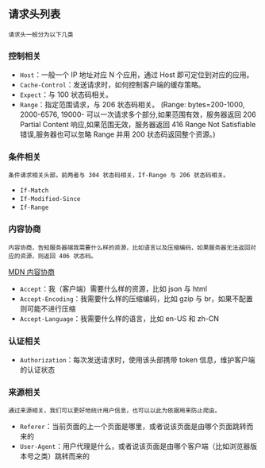 ## 请求头列表

    请求头一般分为以下几类

### 控制相关

- `Host`：一般一个 IP 地址对应 N 个应用，通过 Host 即可定位到对应的应用。
- `Cache-Control`：发送请求时，如何控制客户端的缓存策略。
- `Expect`：与 100 状态码相关。
- `Range`：指定范围请求，与 206 状态码相关。
  (Range: bytes=200-1000, 2000-6576, 19000- 可以一次请求多个部分,如果范围有效，服务器返回 206 Partial Content 响应,如果范围无效，服务器返回 416 Range Not Satisfiable 错误,服务器也可以忽略 Range 并用 200 状态码返回整个资源。)

### 条件相关

    条件请求相关头部，前两者与 304 状态码相关，If-Range 与 206 状态码相关。

- `If-Match`
- `If-Modified-Since`
- `If-Range`

### 内容协商

    内容协商，告知服务器端我需要什么样的资源，比如语言以及压缩编码，如果服务器无法返回对应的资源，则返回 406 状态码。

[MDN 内容协商](https://developer.mozilla.org/zh-CN/docs/Web/HTTP/Content_negotiation)

- `Accept`：我（客户端）需要什么样的资源，比如 json 与 html
- `Accept-Encoding`：我需要什么样的压缩编码，比如 gzip 与 br，如果不配置则可能不进行压缩
- `Accept-Language`：我需要什么样的语言，比如 en-US 和 zh-CN

### 认证相关

- `Authorization`：每次发送请求时，使用该头部携带 token 信息，维护客户端的认证状态

### 来源相关

    通过来源相关，我们可以更好地统计用户信息，也可以以此为依据用来防止爬虫。

- `Referer`：当前页面的上一个页面是哪里，或者说该页面是由哪个页面跳转而来的
- `User-Agent`：用户代理是什么，或者说该页面是由哪个客户端（比如浏览器版本号之类）跳转而来的
